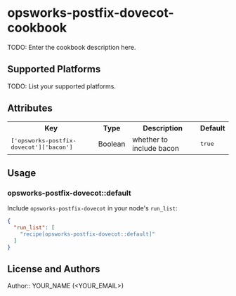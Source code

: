 # opsworks-postfix-dovecot-cookbook

TODO: Enter the cookbook description here.

## Supported Platforms

TODO: List your supported platforms.

## Attributes

<table>
  <tr>
    <th>Key</th>
    <th>Type</th>
    <th>Description</th>
    <th>Default</th>
  </tr>
  <tr>
    <td><tt>['opsworks-postfix-dovecot']['bacon']</tt></td>
    <td>Boolean</td>
    <td>whether to include bacon</td>
    <td><tt>true</tt></td>
  </tr>
</table>

## Usage

### opsworks-postfix-dovecot::default

Include `opsworks-postfix-dovecot` in your node's `run_list`:

```json
{
  "run_list": [
    "recipe[opsworks-postfix-dovecot::default]"
  ]
}
```

## License and Authors

Author:: YOUR_NAME (<YOUR_EMAIL>)
